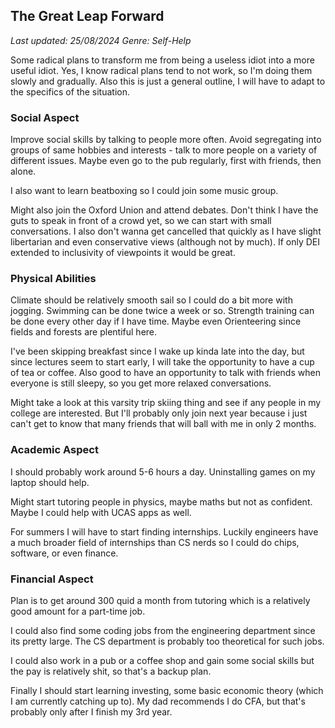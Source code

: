 ## The Great Leap Forward
*Last updated: 25/08/2024*
*Genre: Self-Help*

Some radical plans to transform me from being a useless idiot into a more useful idiot.
Yes, I know radical plans tend to not work, so I'm doing them slowly and gradually.
Also this is just a general outline, I will have to adapt to the specifics of the situation.

### Social Aspect
Improve social skills by talking to people more often. Avoid segregating into groups of same hobbies and interests - talk to more people on a variety of different issues. Maybe even go to the pub regularly, first with friends, then alone.

I also want to learn beatboxing so I could join some music group.

Might also join the Oxford Union and attend debates. Don't think I have the guts to speak in front of a crowd yet, so we can start with small conversations. I also don't wanna get cancelled that quickly as I have slight libertarian and even conservative views (although not by much). If only DEI extended to inclusivity of viewpoints it would be great.

### Physical Abilities
Climate should be relatively smooth sail so I could do a bit more with jogging. Swimming can be done twice a week or so. Strength training can be done every other day if I have time. Maybe even Orienteering since fields and forests are plentiful here.

I've been skipping breakfast since I wake up kinda late into the day, but since lectures seem to start early, I will take the opportunity to have a cup of tea or coffee. Also good to have an opportunity to talk with friends when everyone is still sleepy, so you get more relaxed conversations.

Might take a look at this varsity trip skiing thing and see if any people in my college are interested. But I'll probably only join next year because i just can't get to know that many friends that will ball with me in only 2 months.

### Academic Aspect
I should probably work around 5-6 hours a day. Uninstalling games on my laptop should help.

Might start tutoring people in physics, maybe maths but not as confident. Maybe I could help with UCAS apps as well.

For summers I will have to start finding internships. Luckily engineers have a much broader field of internships than CS nerds so I could do chips, software, or even finance. 

### Financial Aspect
Plan is to get around 300 quid a month from tutoring which is a relatively good amount for a part-time job.

I could also find some coding jobs from the engineering department since its pretty large. The CS department is probably too theoretical for such jobs.

I could also work in a pub or a coffee shop and gain some social skills but the pay is relatively shit, so that's a backup plan.

Finally I should start learning investing, some basic economic theory (which I am currently catching up to). My dad recommends I do CFA, but that's probably only after I finish my 3rd year.